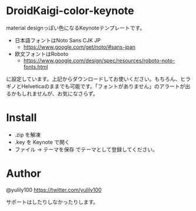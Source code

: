 # DroidKaigi-color-keynote
material designっぽい色になるKeynoteテンプレートです。

- 日本語フォントはNoto Sans CJK JP
  - https://www.google.com/get/noto/#sans-jpan
- 欧文フォントはRoboto
  - https://www.google.com/design/spec/resources/roboto-noto-fonts.html

に設定しています。上記からダウンロードしてお使いください。もちろん、ヒラギノとHelveticaのままでも可能です。「フォントがありません」のアラートが出るかもしれませんが、お気になさらず。

# Install

- .zip を解凍
- .key を Keynote で開く
- ファイル → テーマを保存 でテーマとして登録してください。

# Author

@yulily100
https://twitter.com/yulily100

サポートはしたりしなかったりします。
